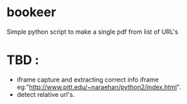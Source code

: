# bookeer
Simple python script to make a single pdf from list of URL's

# TBD :
  * iframe capture and extracting correct info iframe eg:"http://www.pitt.edu/~naraehan/python2/index.html".
  * detect relative url's.
